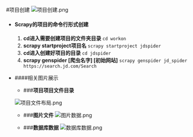 #项目创建
![项目创建.png](E:\坚果云同步\编写gitbook\scrapy爬虫\res\项目创建.png)


- #### Scrapy的项目的命令行形式创建
    1. **cd进入需要创建项目的文件夹目录** ```cd workon```
    2. **scrapy startproject项目名**  ```scrapy startproject jdspider```
    3. **cd进入创建好项目的目录** ```cd jdspider```
    4. **scrapy genspider [爬虫名字]  [初始网站]** ```scrapy genspider jd_spider https://search.jd.com/Search```



- ####相关图片展示
    - ###**项目项目文件目录**

    ![项目文件布局.png](E:\坚果云同步\编写gitbook\scrapy爬虫\res\项目文件布局.png)

    - ###**图片文件**
    ![图片数据.png](E:\坚果云同步\编写gitbook\scrapy爬虫\res\图片数据.png)

    - ###**数据库数据**
    ![数据库数据.png](E:\坚果云同步\编写gitbook\scrapy爬虫\res\数据库数据.png)
